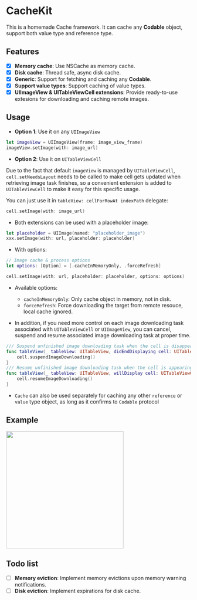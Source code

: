# CacheKit

This is a homemade Cache framework. It can cache any **Codable** object, support both value type and reference type.

## Features
- [x] **Memory cache**: Use NSCache as memory cache.
- [x] **Disk cache**: Thread safe, async disk cache.
- [x] **Generic**: Support for fetching and caching any **Codable**.
- [x] **Support value types**: Support caching of value types.
- [x] **UIImageView & UITableViewCell extensions**: Provide ready-to-use extesions for downloading and caching remote images.

## Usage

- **Option 1**: Use it on any `UIImageView`

```swift
let imageView = UIImageView(frame: image_view_frame)
imageView.setImage(with: image_url)
```
- **Option 2**: Use it on `UITableViewCell`

Due to the fact that default `imageView` is managed by `UITableViewCell`, ```cell.setNeedsLayout``` needs to be called to make cell gets updated when retrieving image task finishes, so a convenient extension is added to `UITableViewCell` to make it easy for this specific usage.

You can just use it in `tableView: cellForRowAt indexPath` delegate:

```swift
cell.setImage(with: image_url)
```

- Both extensions can be used with a placeholder image:

```swift
let placeholder = UIImage(named: "placeholder_image")
xxx.setImage(with: url, placeholder: placeholder)
```

- With options:

```swift
// Image cache & process options
let options: [Option] = [.cacheInMemoryOnly, .forceRefresh]

cell.setImage(with: url, placeholder: placeholder, options: options)
```

- Available options:

    * `cacheInMemoryOnly`: Only cache object in memory, not in disk.
    * `forceRefresh`: Force downloading the target from remote resouce, local cache ignored.

- In addition, if you need more control on each image downloading task associated with `UITableViewCell` or `UIImageView`, you can cancel, suspend and resume associated image downloading task at proper time.

```swift
/// Suspend unfinished image downloading task when the cell is disappearing.
func tableView(_ tableView: UITableView, didEndDisplaying cell: UITableViewCell, forRowAt indexPath: IndexPath) {
    cell.suspendImageDownloading()
}
/// Resume unfinished image downloading task when the cell is appearing.
func tableView(_ tableView: UITableView, willDisplay cell: UITableViewCell, forRowAt indexPath: IndexPath) {
    cell.resumeImageDownloading()
}
```

- `Cache` can also be used separately for caching any other `reference` or `value` type object, as long as it confirms to `Codable` protocol

## Example

<img width="320" src="https://github.com/NanDotWang/CacheKit/blob/master/Example/example.gif" />

## Todo list
- [ ] **Memory eviction**: Implement memory evictions upon memory warning notifications.
- [ ] **Disk eviction**: Implement expirations for disk cache.
